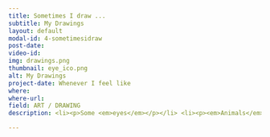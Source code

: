 ```yaml
---
title: Sometimes I draw ...
subtitle: My Drawings
layout: default
modal-id: 4-sometimesidraw
post-date: 
video-id:
img: drawings.png
thumbnail: eye_ico.png
alt: My Drawings
project-date: Whenever I feel like
where: 
where-url: 
field: ART / DRAWING
description: <li><p>Some <em>eyes</em></p></li> <li><p><em>Animals</em> starting from geometric shapes (round/square/triangle/inverted triangle)</p></li> <li><p><em>Challenge</em> -> 5min to reproduce <a href="http://www.cartoonbrew.com/wp-content/uploads/2014/11/duet-glenkeane-baby.jpg">Glen Keane's Duet baby</a></p></li>

---
```

